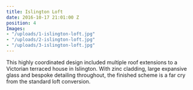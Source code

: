 ```yaml
---
title: Islington Loft
date: 2016-10-17 21:01:00 Z
position: 4
Images:
- "/uploads/1-islington-loft.jpg"
- "/uploads/2-islington-loft.jpg"
- "/uploads/3-islington-loft.jpg"
---
```


This highly coordinated design included multiple roof extensions to a Victorian terraced house in Islington. With zinc cladding, large expansive glass and bespoke detailing throughout, the finished scheme is a far cry from the standard loft conversion.